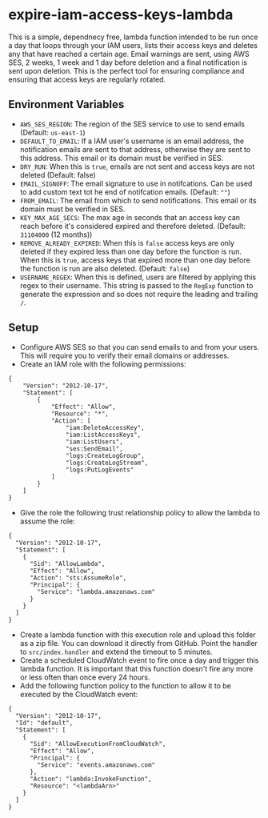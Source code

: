 # expire-iam-access-keys-lambda

This is a simple, dependnecy free, lambda function intended to be run once a day that loops through your IAM users, lists their access keys and deletes any that have reached a certain age. Email warnings are sent, using AWS SES, 2 weeks, 1 week and 1 day before deletion and a final notification is sent upon deletion. This is the perfect tool for ensuring compliance and ensuring that access keys are regularly rotated.

## Environment Variables

-   `AWS_SES_REGION`: The region of the SES service to use to send emails (Default: `us-east-1`)
-   `DEFAULT_TO_EMAIL`: If a IAM user's username is an email address, the notification emails are sent to that address, otherwise they are sent to this address. This email or its domain must be verified in SES.
-   `DRY_RUN`: When this is `true`, emails are not sent and access keys are not deleted (Default: false)
-   `EMAIL_SIGNOFF`: The email signature to use in notifcations. Can be used to add custom text tot he end of notifcation emails. (Default: `""`)
-   `FROM_EMAIL`: The email from which to send notifications. This email or its domain must be verified in SES.
-   `KEY_MAX_AGE_SECS`: The max age in seconds that an access key can reach before it's considered expired and therefore deleted. (Default: `31104000` (12 months))
-   `REMOVE_ALREADY_EXPIRED`: When this is `false` access keys are only deleted if they expired less than one day before the function is run. When this is `true`, access keys that expired more than one day before the function is run are also deleted. (Default: `false`)
-   `USERNAME_REGEX`: When this is defined, users are filtered by applying this regex to their username. This string is passed to the `RegExp` function to generate the expression and so does not require the leading and trailing `/`.

## Setup

-   Configure AWS SES so that you can send emails to and from your users. This will require you to verify their email domains or addresses.
-   Create an IAM role with the following permissions:

```
{
    "Version": "2012-10-17",
    "Statement": [
        {
            "Effect": "Allow",
            "Resource": "*",
            "Action": [
                "iam:DeleteAccessKey",
                "iam:ListAccessKeys",
                "iam:ListUsers",
                "ses:SendEmail",
                "logs:CreateLogGroup",
                "logs:CreateLogStream",
                "logs:PutLogEvents"
            ]
        }
    ]
}
```

-   Give the role the following trust relationship policy to allow the lambda to assume the role:

```
{
  "Version": "2012-10-17",
  "Statement": [
    {
      "Sid": "AllowLambda",
      "Effect": "Allow",
      "Action": "sts:AssumeRole",
      "Principal": {
        "Service": "lambda.amazonaws.com"
      }
    }
  ]
}
```

-   Create a lambda function with this execution role and upload this folder as a zip file. You can download it directly from GitHub. Point the handler to `src/index.handler` and extend the timeout to 5 minutes.
-   Create a scheduled CloudWatch event to fire once a day and trigger this lambda function. It is important that this function doesn't fire any more or less often than once every 24 hours.
-   Add the following function policy to the function to allow it to be executed by the CloudWatch event:

```
{
  "Version": "2012-10-17",
  "Id": "default",
  "Statement": [
    {
      "Sid": "AllowExecutionFromCloudWatch",
      "Effect": "Allow",
      "Principal": {
        "Service": "events.amazonaws.com"
      },
      "Action": "lambda:InvokeFunction",
      "Resource": "<lambdaArn>"
    }
  ]
}
```
